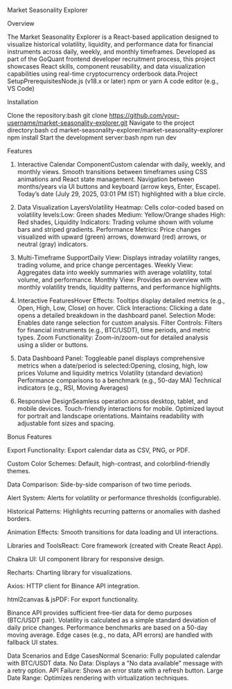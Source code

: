 Market Seasonality Explorer

Overview

The Market Seasonality Explorer is a React-based application designed to visualize historical volatility, liquidity, and performance data for financial instruments across daily, weekly, and monthly timeframes. Developed as part of the GoQuant frontend developer recruitment process, this project showcases React skills, component reusability, and data visualization capabilities using real-time cryptocurrency orderbook data.Project SetupPrerequisitesNode.js (v18.x or later)
npm or yarn
A code editor (e.g., VS Code)

Installation 

Clone the repository:bash
git clone https://github.com/your-username/market-seasonality-explorer.git
Navigate to the project directory:bash
cd market-seasonality-explorer/market-seasonality-explorer
npm install
Start the development server:bash
npm run dev

Features
1. Interactive Calendar ComponentCustom calendar with daily, weekly, and monthly views.
Smooth transitions between timeframes using CSS animations and React state management.
Navigation between months/years via UI buttons and keyboard (arrow keys, Enter, Escape).
Today’s date (July 29, 2025, 03:01 PM IST) highlighted with a blue circle.

2. Data Visualization LayersVolatility Heatmap: Cells color-coded based on volatility levels:Low: Green shades
Medium: Yellow/Orange shades
High: Red shades,
Liquidity Indicators: Trading volume shown with volume bars and striped gradients.
Performance Metrics: Price changes visualized with upward (green) arrows, downward (red) arrows, or neutral (gray) indicators.

4. Multi-Timeframe SupportDaily View: Displays intraday volatility ranges, trading volume, and price change percentages.
Weekly View: Aggregates data into weekly summaries with average volatility, total volume, and performance.
Monthly View: Provides an overview with monthly volatility trends, liquidity patterns, and performance highlights.

5. Interactive FeaturesHover Effects: Tooltips display detailed metrics (e.g., Open, High, Low, Close) on hover.
Click Interactions: Clicking a date opens a detailed breakdown in the dashboard panel.
Selection Mode: Enables date range selection for custom analysis.
Filter Controls: Filters for financial instruments (e.g., BTC/USDT), time periods, and metric types.
Zoom Functionality: Zoom-in/zoom-out for detailed analysis using a slider or buttons.

6. Data Dashboard Panel:  Toggleable panel displays comprehensive metrics when a date/period is selected:Opening, closing, high, low prices
Volume and liquidity metrics
Volatility (standard deviation)
Performance comparisons to a benchmark (e.g., 50-day MA)
Technical indicators (e.g., RSI, Moving Averages)

7. Responsive DesignSeamless operation across desktop, tablet, and mobile devices.
Touch-friendly interactions for mobile.
Optimized layout for portrait and landscape orientations.
Maintains readability with adjustable font sizes and spacing.

Bonus Features

Export Functionality: Export calendar data as CSV, PNG, or PDF.

Custom Color Schemes: Default, high-contrast, and colorblind-friendly themes.

Data Comparison: Side-by-side comparison of two time periods.

Alert System: Alerts for volatility or performance thresholds (configurable).

Historical Patterns: Highlights recurring patterns or anomalies with dashed borders.

Animation Effects: Smooth transitions for data loading and UI interactions.

Libraries and ToolsReact: Core framework (created with Create React App).

Chakra UI: UI component library for responsive design.

Recharts: Charting library for visualizations.

Axios: HTTP client for Binance API integration.

html2canvas & jsPDF: For export functionality.

Binance API provides sufficient free-tier data for demo purposes (BTC/USDT pair).
Volatility is calculated as a simple standard deviation of daily price changes.
Performance benchmarks are based on a 50-day moving average.
Edge cases (e.g., no data, API errors) are handled with fallback UI states.


Data Scenarios and Edge CasesNormal Scenario: Fully populated calendar with BTC/USDT data.
No Data: Displays a "No data available" message with a retry option.
API Failure: Shows an error state with a refresh button.
Large Date Range: Optimizes rendering with virtualization techniques.

